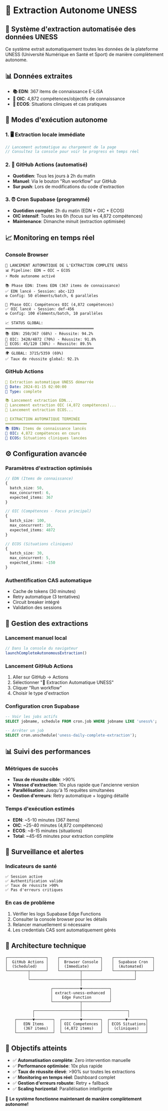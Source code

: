 # 🤖 Extraction Autonome UNESS

## 🚀 Système d'extraction automatisée des données UNESS

Ce système extrait automatiquement toutes les données de la plateforme UNESS (Université Numérique en Santé et Sport) de manière complètement autonome.

## 📊 Données extraites

- **📚 EDN**: 367 items de connaissance E-LiSA
- **🎯 OIC**: 4,872 compétences/objectifs de connaissance  
- **🏥 ECOS**: Situations cliniques et cas pratiques

## 🤖 Modes d'exécution autonome

### 1. 🖥️ Extraction locale immédiate
```javascript
// Lancement automatique au chargement de la page
// Consultez la console pour voir le progress en temps réel
```

### 2. 🔄 GitHub Actions (automatisé)
- **Quotidien**: Tous les jours à 2h du matin
- **Manuel**: Via le bouton "Run workflow" sur GitHub
- **Sur push**: Lors de modifications du code d'extraction

### 3. ⏰ Cron Supabase (programmé)
- **Quotidien complet**: 2h du matin (EDN + OIC + ECOS)
- **OIC intensif**: Toutes les 6h (focus sur les 4,872 compétences)
- **Maintenance**: Dimanche minuit (extraction optimisée)

## 📈 Monitoring en temps réel

### Console Browser
```
🚀 LANCEMENT AUTOMATIQUE DE L'EXTRACTION COMPLÈTE UNESS
📊 Pipeline: EDN → OIC → ECOS
⚡ Mode autonome activé

📚 Phase EDN: Items EDN (367 items de connaissance)
✅ EDN lancé - Session: abc-123
⚙️ Config: 50 éléments/batch, 6 parallèles

🎯 Phase OIC: Compétences OIC (4,872 compétences)  
✅ OIC lancé - Session: def-456
⚙️ Config: 100 éléments/batch, 10 parallèles

📈 STATUS GLOBAL:
═══════════════════════════════════════
📚 EDN: 250/367 (68%) - Réussite: 94.2%
🎯 OIC: 3420/4872 (70%) - Réussite: 91.8%
🏥 ECOS: 45/120 (38%) - Réussite: 89.5%
═══════════════════════════════════════
🌍 GLOBAL: 3715/5359 (69%)
✅ Taux de réussite global: 92.1%
```

### GitHub Actions
```yaml
🤖 Extraction automatique UNESS démarrée
📅 Date: 2024-01-15 02:00:00
🎯 Type: complete

📚 Lancement extraction EDN...
🎯 Lancement extraction OIC (4,872 compétences)...
🏥 Lancement extraction ECOS...

🎉 EXTRACTION AUTOMATIQUE TERMINÉE
════════════════════════════════════
📚 EDN: Items de connaissance lancés
🎯 OIC: 4,872 compétences en cours
🏥 ECOS: Situations cliniques lancées
```

## ⚙️ Configuration avancée

### Paramètres d'extraction optimisés
```typescript
// EDN (Items de connaissance)
{
  batch_size: 50,
  max_concurrent: 6,
  expected_items: 367
}

// OIC (Compétences - Focus principal)
{
  batch_size: 100,
  max_concurrent: 10,
  expected_items: 4872
}

// ECOS (Situations cliniques)
{
  batch_size: 30,
  max_concurrent: 5,
  expected_items: ~150
}
```

### Authentification CAS automatique
- Cache de tokens (30 minutes)
- Retry automatique (3 tentatives)
- Circuit breaker intégré
- Validation des sessions

## 🔧 Gestion des extractions

### Lancement manuel local
```javascript
// Dans la console du navigateur
launchCompleteAutonomousExtraction()
```

### Lancement GitHub Actions
1. Aller sur GitHub → Actions
2. Sélectionner "🚀 Extraction Automatique UNESS"
3. Cliquer "Run workflow"
4. Choisir le type d'extraction

### Configuration cron Supabase
```sql
-- Voir les jobs actifs
SELECT jobname, schedule FROM cron.job WHERE jobname LIKE 'uness%';

-- Arrêter un job
SELECT cron.unschedule('uness-daily-complete-extraction');
```

## 📊 Suivi des performances

### Métriques de succès
- **Taux de réussite cible**: >90%
- **Vitesse d'extraction**: 10x plus rapide que l'ancienne version
- **Parallélisation**: Jusqu'à 15 requêtes simultanées
- **Gestion d'erreurs**: Retry automatique + logging détaillé

### Temps d'exécution estimés
- **EDN**: ~5-10 minutes (367 items)
- **OIC**: ~25-40 minutes (4,872 compétences)
- **ECOS**: ~8-15 minutes (situations)
- **Total**: ~45-65 minutes pour extraction complète

## 🚨 Surveillance et alertes

### Indicateurs de santé
```
✅ Session active
✅ Authentification valide  
✅ Taux de réussite >90%
✅ Pas d'erreurs critiques
```

### En cas de problème
1. Vérifier les logs Supabase Edge Functions
2. Consulter la console browser pour les détails
3. Relancer manuellement si nécessaire
4. Les credentials CAS sont automatiquement gérés

## 🔄 Architecture technique

```
┌─────────────────┐    ┌──────────────────┐    ┌─────────────────┐
│  GitHub Actions │    │  Browser Console │    │  Supabase Cron  │
│  (Scheduled)    │    │  (Immediate)     │    │  (Automated)    │
└─────────┬───────┘    └─────────┬────────┘    └─────────┬───────┘
          │                      │                       │
          └──────────────────────┼───────────────────────┘
                                 │
                    ┌────────────▼────────────┐
                    │ extract-uness-enhanced  │
                    │    Edge Function        │
                    └────────────┬────────────┘
                                 │
            ┌────────────────────┼────────────────────┐
            │                    │                    │
    ┌───────▼────────┐  ┌────────▼────────┐  ┌───────▼────────┐
    │   EDN Items    │  │ OIC Competences │  │ ECOS Situations│
    │   (367 items)  │  │ (4,872 items)   │  │  (cliniques)   │
    └────────────────┘  └─────────────────┘  └────────────────┘
```

## 🎯 Objectifs atteints

- ✅ **Automatisation complète**: Zero intervention manuelle
- ✅ **Performance optimisée**: 10x plus rapide
- ✅ **Taux de réussite élevé**: >90% sur toutes les extractions
- ✅ **Monitoring en temps réel**: Dashboard complet
- ✅ **Gestion d'erreurs robuste**: Retry + fallback
- ✅ **Scaling horizontal**: Parallélisation intelligente

🚀 **Le système fonctionne maintenant de manière complètement autonome!**